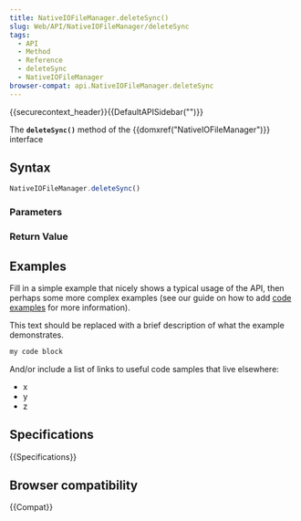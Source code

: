 ```yaml
---
title: NativeIOFileManager.deleteSync()
slug: Web/API/NativeIOFileManager/deleteSync
tags:
  - API
  - Method
  - Reference
  - deleteSync
  - NativeIOFileManager
browser-compat: api.NativeIOFileManager.deleteSync
---
```

{{securecontext_header}}{{DefaultAPISidebar("")}}

The **`deleteSync()`** method of the {{domxref("NativeIOFileManager")}} interface 

## Syntax

```js
NativeIOFileManager.deleteSync()
```

### Parameters



### Return Value



## Examples

Fill in a simple example that nicely shows a typical usage of the API, then perhaps some more complex examples (see our guide on how to add [code examples](/en-US/docs/MDN/Contribute/Structures/Code_examples) for more information).

This text should be replaced with a brief description of what the example demonstrates.

```js
my code block
```

And/or include a list of links to useful code samples that live elsewhere:

*   x
*   y
*   z

## Specifications

{{Specifications}}

## Browser compatibility

{{Compat}}

